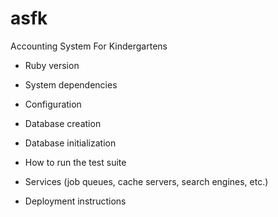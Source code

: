 # asfk
Accounting System For Kindergartens

* Ruby version

* System dependencies

* Configuration

* Database creation

* Database initialization

* How to run the test suite

* Services (job queues, cache servers, search engines, etc.)

* Deployment instructions